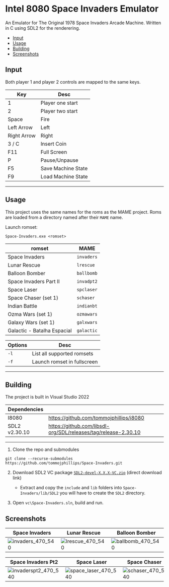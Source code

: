 # Intel 8080 Space Invaders Emulator

An Emulator for The Original 1978 Space Invaders Arcade Machine. Written in C using SDL2 for the renderering.

 - [Input](#input)
 - [Usage](#usage)
 - [Building](#building)
 - [Screenshots](#screenshots)

## Input

Both player 1 and player 2 controls are mapped to the same keys.

| Key         | Desc                       |
| ---         | ----------------------     |
| 1           | Player one start           |
| 2           | Player two start           |
| Space       | Fire                       |
| Left Arrow  | Left                       |
| Right Arrow | Right                      |
| 3 / C       | Insert Coin                |
| F11         | Full Screen                |
| P           | Pause/Unpause              |
| F5          | Save Machine State         |
| F9          | Load Machine State         |

---

## Usage

 This project uses the same names for the roms as the MAME project. Roms are loaded from a directory named after their `MAME` name.

Launch romset:

```
Space-Invaders.exe <romset>
```

| romset                       | MAME        |
| -------------------------    | ----------- |
| Space Invaders               | `invaders`  |
| Lunar Rescue                 | `lrescue`   |
| Balloon Bomber               | `ballbomb`  |
| Space Invaders Part II       | `invadpt2`  |
| Space Laser                  | `spclaser`  |
| Space Chaser (set 1)         | `schaser`   |
| Indian Battle                | `indianbt`  |
| Ozma Wars (set 1)            | `ozmawars`  |
| Galaxy Wars (set 1)          | `galxwars`  |
| Galactic  - Batalha Espacial | `galactic`  |

| Options | Desc                        |
| ------- | --------------------------- |
| `-l`    | List all supported romsets  |
| `-f`    | Launch romset in fullscreen |

---

## Building

The project is built in Visual Studio 2022

| Dependencies   |                                                                |
| -------------- | -------------------------------------------------------------- |
 | I8080         | https://github.com/tommojphillips/i8080                        |
 | SDL2 v2.30.10 | https://github.com/libsdl-org/SDL/releases/tag/release-2.30.10 |

---

1. Clone the repo and submodules
  
  ```
  git clone --recurse-submodules https://github.com/tommojphillips/Space-Invaders.git
  ```
    
 2. Download SDL2 VC package [`SDL2-devel-X.X.X-VC.zip`](https://github.com/libsdl-org/SDL/releases/download/release-2.30.10/SDL2-devel-2.30.10-VC.zip) (direct download link)
     - Extract and copy the `include` and `lib` folders into `Space-Invaders/lib/SDL2` you will have to create the `SDL2` directory.

 3. Open `vc\Space-Invaders.sln`, build and run.

## Screenshots

| Space Invaders | Lunar Rescue | Balloon Bomber |
| -                             | -                          |-                              | 
| ![invaders_470_540](https://github.com/user-attachments/assets/0b21da02-f76c-43a2-a58e-7476226d5608) | ![lrescue_470_540](https://github.com/user-attachments/assets/a9e98263-4d80-446d-8889-d1d01a51271f) | ![ballbomb_470_540](https://github.com/user-attachments/assets/acb352f5-e611-4457-995e-e511894af90a) |

| Space Invaders Pt2 | Space Laser | Space Chaser | 
| -                                 | -                          |   -                        | 
| ![invaderspt2_470_540](https://github.com/user-attachments/assets/cd913aad-b211-4de7-aabd-1fa5563c54d8)  | ![space_laser_470_540](https://github.com/user-attachments/assets/ba478b46-e1a0-4613-9188-1ce54bd4154e) | ![schaser_470_540](https://github.com/user-attachments/assets/df1bf496-edf3-4854-b0e3-066a70f81d7c) | 
